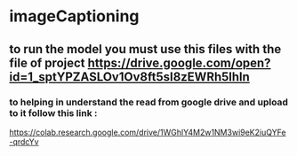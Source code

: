 # imageCaptioning
## to run the model you must use this files with the file of project https://drive.google.com/open?id=1_sptYPZASLOv1Ov8ft5sI8zEWRh5lhln
### to helping in understand the read from google drive and upload to it follow this link :
https://colab.research.google.com/drive/1WGhlY4M2w1NM3wi9eK2iuQYFe-qrdcYv
